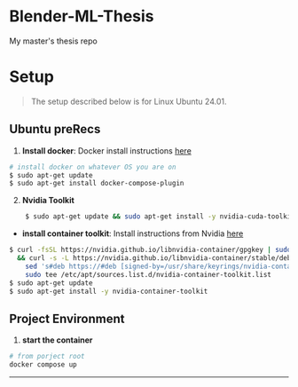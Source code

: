 # Blender-ML-Thesis
My master's thesis repo
# Setup
> The setup described below is for Linux Ubuntu 24.01.

Ubuntu preRecs
---

1. **Install docker**: Docker install instructions [here](https://docs.docker.com/desktop/setup/install/linux/ubuntu/) 
```bash
# install docker on whatever OS you are on
$ sudo apt-get update
$ sudo apt-get install docker-compose-plugin
```
2. **Nvidia Toolkit**
```bash
    $ sudo apt-get update && sudo apt-get install -y nvidia-cuda-toolkit`
```
- **install container toolkit**: Install instructions from Nvidia [here](https://docs.nvidia.com/datacenter/cloud-native/container-toolkit/latest/install-guide.html#setting-up-nvidia-container-toolkit)
```bash
$ curl -fsSL https://nvidia.github.io/libnvidia-container/gpgkey | sudo gpg --dearmor -o /usr/share/keyrings/nvidia-container-toolkit-keyring.gpg \
  && curl -s -L https://nvidia.github.io/libnvidia-container/stable/deb/nvidia-container-toolkit.list | \
    sed 's#deb https://#deb [signed-by=/usr/share/keyrings/nvidia-container-toolkit-keyring.gpg] https://#g' | \
    sudo tee /etc/apt/sources.list.d/nvidia-container-toolkit.list
$ sudo apt-get update
$ sudo apt-get install -y nvidia-container-toolkit
```

Project Environment
---
1. **start the container**
```bash
# from porject root
docker compose up
```
---


